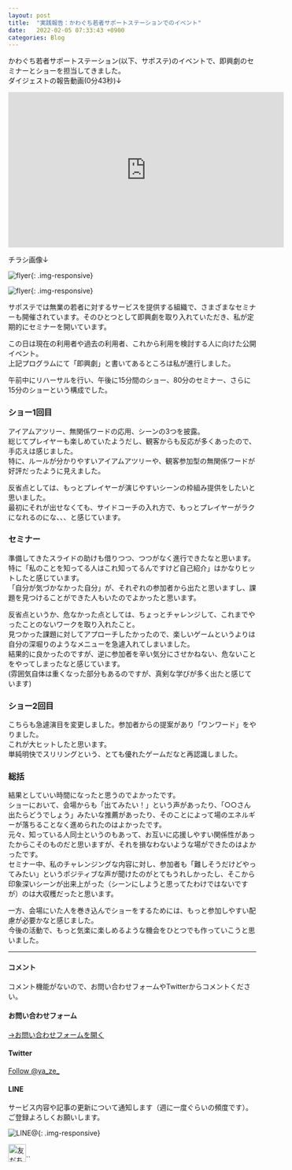 ```yaml
---
layout: post
title:  "実践報告：かわぐち若者サポートステーションでのイベント"
date:   2022-02-05 07:33:43 +0900
categories: Blog
---
```




かわぐち若者サポートステーション(以下、サポステ)のイベントで、即興劇のセミナーとショーを担当してきました。  
ダイジェストの報告動画(0分43秒)↓  

<iframe width="560" height="315" src="https://www.youtube.com/embed/xPl9fRUeqHc" title="YouTube video player" frameborder="0" allow="accelerometer; autoplay; clipboard-write; encrypted-media; gyroscope; picture-in-picture" allowfullscreen></iframe>

チラシ画像↓  

![flyer]({{site.baseurl}}/img/2022205_01.jpg){: .img-responsive}

![flyer]({{site.baseurl}}/img/2022205_02.jpg){: .img-responsive}



サポステでは無業の若者に対するサービスを提供する組織で、さまざまなセミナーも開催されています。そのひとつとして即興劇を取り入れていただき、私が定期的にセミナーを開いています。

この日は現在の利用者や過去の利用者、これから利用を検討する人に向けた公開イベント。  
上記プログラムにて「即興劇」と書いてあるところは私が進行しました。

午前中にリハーサルを行い、午後に15分間のショー、80分のセミナー、さらに15分のショーという構成でした。

### ショー1回目

アイアムアツリー、無関係ワードの応用、シーンの3つを披露。  
総じてプレイヤーも楽しめていたようだし、観客からも反応が多くあったので、手応えは感じました。  
特に、ルールが分かりやすいアイアムアツリーや、観客参加型の無関係ワードが好評だったように見えました。  

反省点としては、もっとプレイヤーが演じやすいシーンの枠組み提供をしたいと思いました。  
最初にそれが出せなくても、サイドコーチの入れ方で、もっとプレイヤーがラクになれるのにな、、、と感じています。

### セミナー

準備してきたスライドの助けも借りつつ、つつがなく進行できたなと思います。  
特に「私のことを知ってる人はこれ知ってるんですけど自己紹介」はかなりヒットしたと感じています。  
「自分が気づかなかった自分」が、それぞれの参加者から出たと思いますし、課題を見つけることができた人もいたのでよかったと思います。  
  
反省点というか、危なかった点としては、ちょっとチャレンジして、これまでやったことのないワークを取り入れたこと。  
見つかった課題に対してアプローチしたかったので、楽しいゲームというよりは自分の深堀りのようなメニューを急遽入れてしまいました。  
結果的に良かったのですが、逆に参加者を辛い気分にさせかねない、危ないことをやってしまったなと感じています。  
(雰囲気自体は重くなった部分もあるのですが、真剣な学びが多く出たと感じています)  


### ショー2回目

こちらも急遽演目を変更しました。参加者からの提案があり「ワンワード」をやりました。  
これが大ヒットしたと思います。  
単純明快でスリリングという、とても優れたゲームだなと再認識しました。  

### 総括

結果としていい時間になったと思うのでよかったです。  
ショーにおいて、会場からも「出てみたい！」という声があったり、「○○さん出たらどうでしょう」みたいな推薦があったり、そのことによって場のエネルギーが落ちることなく進められたのはよかったです。  
元々、知っている人同士というのもあって、お互いに応援しやすい関係性があったからこそのものだと思いますが、それを損なわないような場ができたのはよかったです。  
セミナー中、私のチャレンジングな内容に対し、参加者も「難しそうだけどやってみたい」というポジティブな声が聞けたのがとてもうれしかったし、そこから印象深いシーンが出来上がった（シーンにしようと思ってたわけではないですが）のは大収穫だったと思います。  

一方、会場にいた人を巻き込んでショーをするためには、もっと参加しやすい配慮が必要かなと感じました。  
今後の活動で、もっと気楽に楽しめるような機会をひとつでも作っていこうと思いました。  





---
#### コメント
コメント機能がないので、お問い合わせフォームやTwitterからコメントください。

#### お問い合わせフォーム
[→お問い合わせフォームを開く]({{site.baseurl}}/docs/contact/)

#### Twitter

<a href="https://twitter.com/ya_ze_?ref_src=twsrc%5Etfw" class="twitter-follow-button" data-show-count="false">Follow @ya_ze_</a><script async src="https://platform.twitter.com/widgets.js" charset="utf-8"></script>


#### LINE

サービス内容や記事の更新について通知します（週に一度ぐらいの頻度です）。
ご登録よろしくお願いします。

![LINE@]({{site.baseurl}}/img/lineat.png){: .img-responsive}

<a href="https://line.me/R/ti/p/%40tqt3140x"><img height="36" border="0" alt="友だち追加" src="https://scdn.line-apps.com/n/line_add_friends/btn/ja.png"></a>``